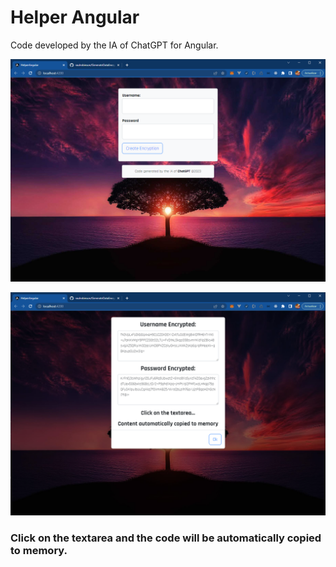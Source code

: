 # Helper Angular

Code developed by the IA of ChatGPT for Angular.

![img.png](img.png)


![img_1.png](img_1.png)
### Click on the textarea and the code will be automatically copied to memory.
